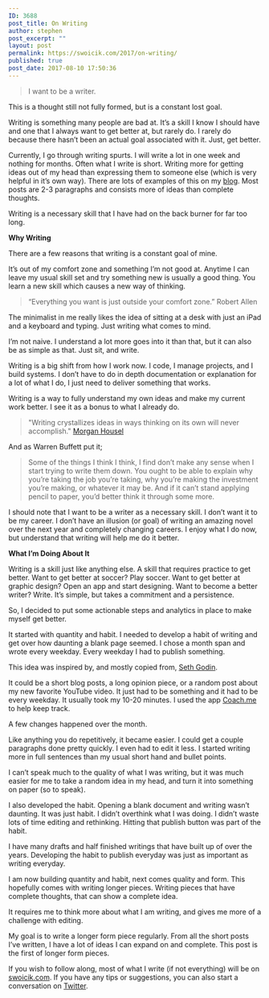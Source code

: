 ```yaml
---
ID: 3688
post_title: On Writing
author: stephen
post_excerpt: ""
layout: post
permalink: https://swoicik.com/2017/on-writing/
published: true
post_date: 2017-08-10 17:50:36
---
```

<blockquote>I want to be a writer.</blockquote>
This is a thought still not fully formed, but is a constant lost goal.

Writing is something many people are bad at. It’s a skill I know I should have and one that I always want to get better at, but rarely do. I rarely do because there hasn’t been an actual goal associated with it. Just, get better.

Currently, I go through writing spurts. I will write a lot in one week and nothing for months. Often what I write is short. Writing more for getting ideas out of my head than expressing them to someone else (which is very helpful in it’s own way). There are lots of examples of this on my <a href="http://swoicik.com/blog/">blog</a>. Most posts are 2-3 paragraphs and consists more of ideas than complete thoughts.

Writing is a necessary skill that I have had on the back burner for far too long.

<strong>Why Writing</strong>

There are a few reasons that writing is a constant goal of mine.

It’s out of my comfort zone and something I’m not good at. Anytime I can leave my usual skill set and try something new is usually a good thing. You learn a new skill which causes a new way of thinking.
<blockquote>“Everything you want is just outside your comfort zone.” Robert Allen</blockquote>
The minimalist in me really likes the idea of sitting at a desk with just an iPad and a keyboard and typing. Just writing what comes to mind.

I’m not naive. I understand a lot more goes into it than that, but it can also be as simple as that. Just sit, and write.

Writing is a big shift from how I work now. I code, I manage projects, and I build systems. I don’t have to do in depth documentation or explanation for a lot of what I do, I just need to deliver something that works.

Writing is a way to fully understand my own ideas and make my current work better. I see it as a bonus to what I already do.
<blockquote>"Writing crystallizes ideas in ways thinking on its own will never accomplish." <a href="http://www.collaborativefund.com/blog/why-everyone-should-write/">Morgan Housel</a></blockquote>
And as Warren Buffett put it;
<blockquote>Some of the things I think I think, I find don’t make any sense when I start trying to write them down. You ought to be able to explain why you’re taking the job you’re taking, why you’re making the investment you’re making, or whatever it may be. And if it can’t stand applying pencil to paper, you’d better think it through some more.</blockquote>
I should note that I want to be a writer as a necessary skill. I don’t want it to be my career. I don’t have an illusion (or goal) of writing an amazing novel over the next year and completely changing careers. I enjoy what I do now, but understand that writing will help me do it better.

<strong>What I’m Doing About It</strong>

Writing is a skill just like anything else. A skill that requires practice to get better. Want to get better at soccer? Play soccer. Want to get better at graphic design? Open an app and start designing. Want to become a better writer? Write. It’s simple, but takes a commitment and a persistence.

So, I decided to put some actionable steps and analytics in place to make myself get better.

It started with quantity and habit. I needed to develop a habit of writing and get over how daunting a blank page seemed. I chose a month span and wrote every weekday. Every weekday I had to publish something.

This idea was inspired by, and mostly copied from, <a href="http://sethgodin.typepad.com/" target="_blank" rel="noopener">Seth Godin</a>.

It could be a short blog posts, a long opinion piece, or a random post about my new favorite YouTube video. It just had to be something and it had to be every weekday. It usually took my 10-20 minutes. I used the app <a href="https://www.coach.me/" target="_blank" rel="noopener">Coach.me</a> to help keep track.

A few changes happened over the month.

Like anything you do repetitively, it became easier. I could get a couple paragraphs done pretty quickly. I even had to edit it less. I started writing more in full sentences than my usual short hand and bullet points.

I can’t speak much to the quality of what I was writing, but it was much easier for me to take a random idea in my head, and turn it into something on paper (so to speak).

I also developed the habit. Opening a blank document and writing wasn’t daunting. It was just habit. I didn’t overthink what I was doing. I didn’t waste lots of time editing and rethinking. Hitting that publish button was part of the habit.

I have many drafts and half finished writings that have built up of over the years. Developing the habit to publish everyday was just as important as writing everyday.

I am now building quantity and habit, next comes quality and form. This hopefully comes with writing longer pieces. Writing pieces that have complete thoughts, that can show a complete idea.

It requires me to think more about what I am writing, and gives me more of a challenge with editing.

My goal is to write a longer form piece regularly. From all the short posts I’ve written, I have a lot of ideas I can expand on and complete. This post is the first of longer form pieces.

If you wish to follow along, most of what I write (if not everything) will be on <a href="http://swoicik.com">swoicik.com</a>. If you have any tips or suggestions, you can also start a conversation on <a href="https://twitter.com/swoicik">Twitter</a>.